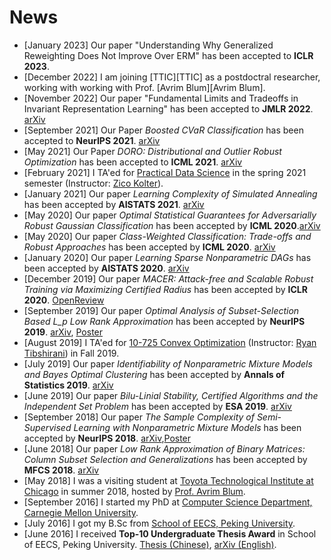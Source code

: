 # News
- [January 2023] Our paper "Understanding Why Generalized Reweighting Does Not Improve Over ERM" has been accepted to **ICLR 2023**.
- [December 2022] I am joining [TTIC][TTIC] as a postdoctral researcher, working with working with Prof. [Avrim Blum][Avrim Blum].
- [November 2022] Our paper "Fundamental Limits and Tradeoffs in Invariant Representation Learning" has been accepted to **JMLR 2022**. [arXiv](https://arxiv.org/abs/2012.10713)
- [September 2021] Our Paper *Boosted CVaR Classification* has been accepted to **NeurIPS 2021**. [arXiv](https://arxiv.org/abs/2110.13948)
- [May 2021] Our Paper *DORO: Distributional and Outlier Robust Optimization* has been accepted to **ICML 2021**. [arXiv](https://arxiv.org/abs/2106.06142)
- [February 2021] I TA'ed for [Practical Data Science](https://www.datasciencecourse.org/) in the spring 2021 semester (Instructor: [Zico Kolter](https://zicokolter.com/)).
- [January 2021] Our paper *Learning Complexity of Simulated Annealing* has been accepted by **AISTATS 2021**. [arXiv](https://arxiv.org/abs/2003.02981)
- [May 2020] Our paper *Optimal Statistical Guarantees for Adversarially Robust Gaussian Classification* has been accepted by **ICML 2020**.[arXiv](https://arxiv.org/abs/2006.16384)
- [May 2020] Our paper *Class-Weighted Classification: Trade-offs and Robust Approaches* has been accepted by **ICML 2020**. [arXiv](https://arxiv.org/abs/2005.12914)
- [January 2020] Our paper *Learning Sparse Nonparametric DAGs* has been accepted by **AISTATS 2020**. [arXiv](http://arxiv.org/abs/1909.13189)
- [December 2019] Our paper *MACER: Attack-free and Scalable Robust Training via Maximizing Certified Radius* has been accepted by **ICLR 2020**. [OpenReview](https://openreview.net/forum?id=rJx1Na4Fwr)
- [September 2019] Our paper *Optimal Analysis of Subset-Selection Based L_p Low Rank Approximation* has been accepted by **NeurIPS 2019**. [arXiv](https://arxiv.org/abs/1910.13618), [Poster](https://chendancmu.github.io/files/NeurIPS_Lp_poster.pdf)
- [August 2019] I TA'ed for [10-725 Convex Optimization](https://www.stat.cmu.edu/~ryantibs/convexopt/) (Instructor: [Ryan Tibshirani](https://www.stat.cmu.edu/~ryantibs/)) in Fall 2019.
- [July 2019] Our paper *Identifiability of Nonparametric Mixture Models and Bayes Optimal Clustering* has been accepted by **Annals of Statistics 2019**. [arXiv](https://arxiv.org/abs/1802.04397)
- [June 2019] Our paper *Bilu-Linial Stability, Certified Algorithms and the Independent Set Problem* has been accepted by **ESA 2019**.  [arXiv](https://arxiv.org/abs/1810.08414)
- [September 2018] Our paper *The Sample Complexity of Semi-Supervised Learning with Nonparametric Mixture Models* has been accepted by **NeurIPS 2018**. [arXiv](https://arxiv.org/abs/1809.03073),[Poster](https://chendancmu.github.io/files/NeurIPS_SSL_poster.pdf)
- [June 2018] Our paper *Low Rank Approximation of Binary Matrices: Column Subset Selection and Generalizations* has been accepted by **MFCS 2018**. [arXiv](https://arxiv.org/abs/1511.01699)
- [May 2018] I was a visiting student at  [Toyota Technological Institute at Chicago](https://www.ttic.edu/) in summer 2018, hosted by [Prof. Avrim Blum](https://ttic.uchicago.edu/~avrim/).
- [September 2016] I started my PhD at [Computer Science Department, Carnegie Mellon University](https://www.csd.cs.cmu.edu/).
- [July 2016] I got my B.Sc from  [School of EECS, Peking University](http://eecs.pku.edu.cn/Home/HOME.htm).
- [June 2016] I received **Top-10 Undergraduate Thesis Award** in School of EECS, Peking University. [Thesis (Chinese)](https://chendancmu.github.io/files/pkuthss.pdf), [arXiv (English)](https://arxiv.org/abs/1511.01699).
